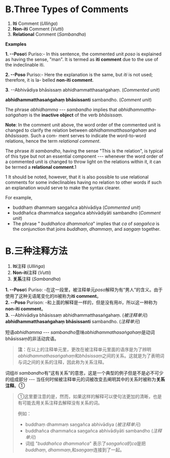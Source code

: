 # **B.Three Types of Comments**
 1. **Iti** Comment (*Ulliṅga*) 
 2. **Non-iti** Comment (*Vutti*) 
 3. **Relational** Comment (*Sambandha*) <br>


**Examples** 
 
 **1. --Poso**ti Puriso:- In this sentence, the commented unit *poso* is explained as having the sense, "man". It is termed as **iti comment** due to the use of the indeclinable iti.
 
 **2. --Poso** Puriso:- Here the explanation is the same, but *iti* is not used; therefore, it is la-
belled **non-iti comment**. 
 
 **3**. --Abhivādiya bhāsissaṃ abhidhammatthasaṅgahaṃ. (*Commented unit*)
 
 **abhidhammatthasaṅgahaṃ bhāsissanti** sambandho. (*Comment unit*)
 
 The phrase *abhidhamma* --- *sambandho* implies that *abhidhammattha- saṅgahaṃ* is 
the **inactive object** of the verb *bhāsissaṃ*. 

**Note**: In the comment unit above, the word order of the commented unit is changed 
to clarify the relation between *abhidhammatthasaṅgahaṃ* and *bhāsissaṃ*. Such a com-
ment serves to indicate the word-to-word relations, hence the term *relational comment*. 

 The phrase *iti sambandho*, having the sense "This is the relation", is typical of this 
type but not an essential component --- whenever the word order of a commented unit is 
changed to throw light on the relations within it, it can be termed a **relational comment**.1 


 1 It should be noted, however, that it is also possible to use relational comments for some indeclinables 
having no relation to other words if such an explanation would serve to make the syntax clearer. 

 For example, 
 - buddhaṃ dhammaṃ saṇgañca abhivādiya (*Commented unit*) 
 - buddhañca dhammañca saṇgañca abhivādiyāti sambandho (*Comment unit*) 
 - The phrase " *buddhañca dhammañca*" implies that *ca* of *saṇgañca* is the conjunction that joins *buddhaṃ*, *dhammaṃ*, and *saṇgaṃ* together.

# **B.三种注释方法**
1. **Iti**注释 (*Ulliṅga*) 
2. **Non-iti**注释 (*Vutti*) 
3. **关系**注释 (*Sambandha*) <br>

**1. --Poso**ti Puriso: -在这一段里，被注释单元*poso*解释为有“男人”的含义。由于使用了这种无语尾变化的iti被称为**iti comment**。<br>
**2. --Poso** Purison: -和上面的解释是一样的，但是没有用*iti*，所以这一种称为**non-iti comment**。<br>
**3.** --Abhivādiya bhāsissaṃ abhidhammatthasaṅgahaṃ. (*被注释单元*)<br>
**abhidhammatthasaṅgahaṃ bhāsissanti** sambandho. (*注释单元*)<br>

短语*abhidhamma* --- *sambandho*意味*abhidhammathasaṅgahaṃ*是动词bhāsissaṃ的非活动宾语。

>**注**：在以上的注释单元里，更改在被注释单元里面的语序是为了辨明*abhidhammathasaṅgahaṃ*和*bhāsissaṃ*之间的关系。这就是为了表明词与词之间的关系的注释，因此称为关系注释。

词组*iti sambandho*有“这有关系”的意思，这是一个典型的例子但是不是必不可少的组成部分 --- 当任何时候被注释单元的词被改变去阐明其中的关系时被称为**关系注释**。①

> ①这里要注意的是，然而，如果这样的解释可以使句法更加的清晰，也是有可能去用关系注释去解释没有关系的词。
>
>例如：
> - buddhaṃ dhammaṃ saṇgañca abhivādiya (*被注释单元*) 
> - buddhañca dhammañca saṇgañca abhivādiyāti sambandho (*注释单元*) 
> - 词组 "*buddhañca dhammañca*" 表示了*saṇgañca*的*ca*是把*buddhaṃ*, *dhammaṃ*,和*saṇgaṃ*连接到了一起。